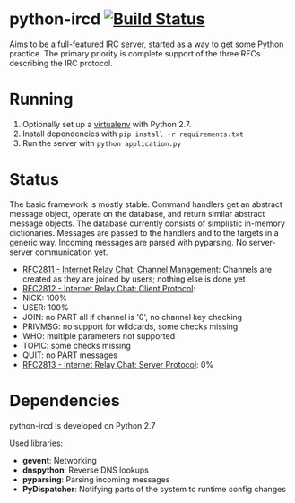 python-ircd [![Build Status](https://secure.travis-ci.org/abesto/python-ircd.png)](http://travis-ci.org/abesto/python-ircd)
===========

Aims to be a full-featured IRC server, started as a way to get some Python practice. The primary priority is complete support of the three RFCs describing the IRC protocol.

# Running
 1. Optionally set up a [virtualenv](http://pypi.python.org/pypi/virtualenv) with Python 2.7.
 2. Install dependencies with `pip install -r requirements.txt`
 3. Run the server with `python application.py`

# Status
The basic framework is mostly stable. Command handlers get an abstract message object, operate on the database, and return similar abstract message objects. The database currently consists of simplistic in-memory dictionaries. Messages are passed to the handlers and to the targets in a generic way. Incoming messages are parsed with pyparsing. No server-server communication yet.

 * [RFC2811 - Internet Relay Chat: Channel Management](http://www.irchelp.org/irchelp/rfc/rfc2811.txt): Channels are created as they are joined by users; nothing else is done yet
 * [RFC2812 - Internet Relay Chat: Client Protocol](http://www.irchelp.org/irchelp/rfc/rfc2812.txt):
  * NICK: 100%
  * USER: 100%
  * JOIN: no PART all if channel is '0', no channel key checking
  * PRIVMSG: no support for wildcards, some checks missing
  * WHO: multiple parameters not supported
  * TOPIC: some checks missing
  * QUIT: no PART messages
 * [RFC2813 - Internet Relay Chat: Server Protocol](http://www.irchelp.org/irchelp/rfc/rfc2813.txt): 0%

# Dependencies
python-ircd is developed on Python 2.7

Used libraries:
 * **gevent**: Networking
 * **dnspython**: Reverse DNS lookups
 * **pyparsing**: Parsing incoming messages
 * **PyDispatcher**: Notifying parts of the system to runtime config changes


